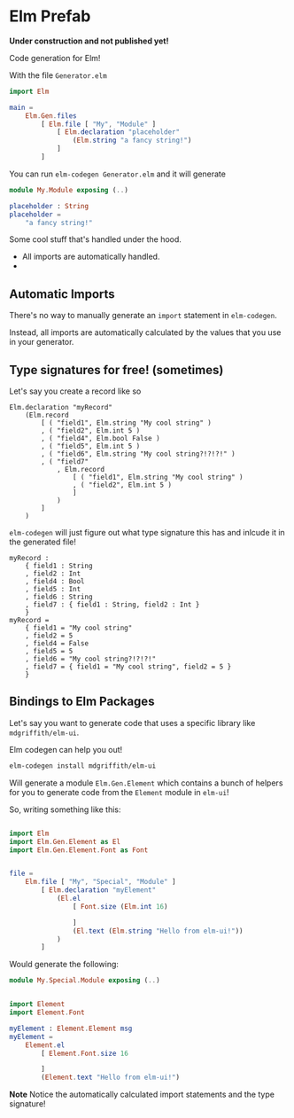 # Elm Prefab

**Under construction and not published yet!**

Code generation for Elm!

With the file `Generator.elm`

```elm
import Elm

main =
    Elm.Gen.files
        [ Elm.file [ "My", "Module" ]
            [ Elm.declaration "placeholder"
                (Elm.string "a fancy string!")
            ]
        ]

```

You can run `elm-codegen Generator.elm` and it will generate

```elm
module My.Module exposing (..)

placeholder : String
placeholder =
    "a fancy string!"

```

Some cool stuff that's handled under the hood.

- All imports are automatically handled.
-

## Automatic Imports

There's no way to manually generate an `import` statement in `elm-codegen`.

Instead, all imports are automatically calculated by the values that you use in your generator.

## Type signatures for free! (sometimes)

Let's say you create a record like so

```
Elm.declaration "myRecord"
    (Elm.record
        [ ( "field1", Elm.string "My cool string" )
        , ( "field2", Elm.int 5 )
        , ( "field4", Elm.bool False )
        , ( "field5", Elm.int 5 )
        , ( "field6", Elm.string "My cool string?!?!?!" )
        , ( "field7"
            , Elm.record
                [ ( "field1", Elm.string "My cool string" )
                , ( "field2", Elm.int 5 )
                ]
            )
        ]
    )
```

`elm-codegen` will just figure out what type signature this has and inlcude it in the generated file!

```
myRecord :
    { field1 : String
    , field2 : Int
    , field4 : Bool
    , field5 : Int
    , field6 : String
    , field7 : { field1 : String, field2 : Int }
    }
myRecord =
    { field1 = "My cool string"
    , field2 = 5
    , field4 = False
    , field5 = 5
    , field6 = "My cool string?!?!?!"
    , field7 = { field1 = "My cool string", field2 = 5 }
    }

```

## Bindings to Elm Packages

Let's say you want to generate code that uses a specific library like `mdgriffith/elm-ui`.

Elm codegen can help you out!

```bash
elm-codegen install mdgriffith/elm-ui
```

Will generate a module `Elm.Gen.Element` which contains a bunch of helpers for you to generate code from the `Element` module in `elm-ui`!

So, writing something like this:

```elm

import Elm
import Elm.Gen.Element as El
import Elm.Gen.Element.Font as Font


file =
    Elm.file [ "My", "Special", "Module" ]
        [ Elm.declaration "myElement"
            (El.el
                [ Font.size (Elm.int 16)

                ]
                (El.text (Elm.string "Hello from elm-ui!"))
            )
        ]

```

Would generate the following:

```elm
module My.Special.Module exposing (..)


import Element
import Element.Font

myElement : Element.Element msg
myElement =
    Element.el
        [ Element.Font.size 16

        ]
        (Element.text "Hello from elm-ui!")

```

**Note** Notice the automatically calculated import statements and the type signature!
